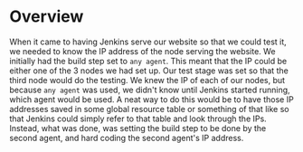 # Overview

When it came to having Jenkins serve our website so that we could test it, we needed to know the IP address of the node serving the website. We initially had the build step set to `any agent`. This meant that the IP could be either one of the 3 nodes we had set up. Our test stage was set so that the third node would do the testing. We knew the IP of each of our nodes, but because `any agent` was used, we didn't know until Jenkins started running, which agent would be used. A neat way to do this would be to have those IP addresses saved in some global resource table or something of that like so that Jenkins could simply refer to that table and look through the IPs. Instead, what was done, was setting the build step to be done by the second agent, and hard coding the second agent's IP address.
